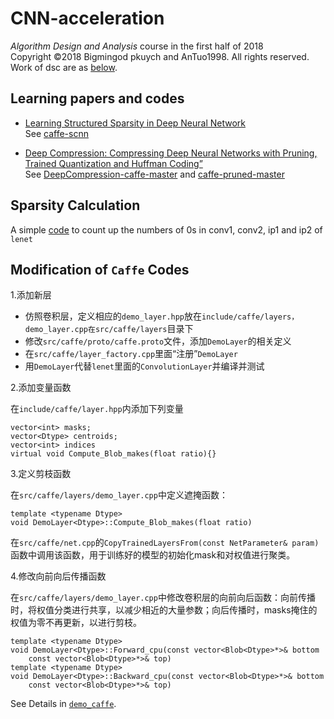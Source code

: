 # CNN-acceleration
*Algorithm Design and Analysis* course in the first half of 2018    
Copyright ©2018 Bigmingod pkuych and AnTuo1998. All rights reserved.   
Work of dsc are as [below](https://github.com/bigmingod/CNN-acceleration/tree/dsc).

## Learning papers and codes

- [Learning Structured Sparsity in Deep Neural Network](https://arxiv.org/abs/1608.03665)    
See [caffe-scnn](https://github.com/bigmingod/CNN-acceleration/tree/dsc/caffe-scnn)

- [Deep Compression: Compressing Deep Neural Networks with Pruning, Trained Quantization and Huffman Coding”](https://arxiv.org/abs/1510.00149)   
See [DeepCompression-caffe-master](https://github.com/bigmingod/CNN-acceleration/tree/dsc/DeepCompression-caffe-master)
and [caffe-pruned-master](https://github.com/bigmingod/CNN-acceleration/tree/dsc/caffe-pruned-master)

## Sparsity Calculation
A simple [code](https://github.com/bigmingod/CNN-acceleration/tree/dsc/calculate) to count up the numbers of 0s in conv1, conv2, ip1 and ip2 of ```lenet```

## Modification of ```Caffe``` Codes
1.添加新层

- 仿照卷积层，定义相应的```demo_layer.hpp```放在```include/caffe/layers，demo_layer.cpp在src/caffe/layers```目录下
- 修改```src/caffe/proto/caffe.proto```文件，添加```DemoLayer```的相关定义
- 在```src/caffe/layer_factory.cpp```里面“注册”```DemoLayer```
- 用```DemoLayer```代替```lenet```里面的```ConvolutionLayer```并编译并测试

2.添加变量函数

在```include/caffe/layer.hpp```内添加下列变量
```
vector<int> masks;
vector<Dtype> centroids;
vector<int> indices
virtual void Compute_Blob_makes(float ratio){}
```
3.定义剪枝函数

在```src/caffe/layers/demo_layer.cpp```中定义遮掩函数：
```
template <typename Dtype>
void DemoLayer<Dtype>::Compute_Blob_makes(float ratio)
```
在```src/caffe/net.cpp```的```CopyTrainedLayersFrom(const NetParameter& param)```函数中调用该函数，用于训练好的模型的初始化mask和对权值进行聚类。

4.修改向前向后传播函数

在```src/caffe/layers/demo_layer.cpp```中修改卷积层的向前向后函数：向前传播时，将权值分类进行共享，以减少相近的大量参数；向后传播时，masks掩住的权值为零不再更新，以进行剪枝。
```
template <typename Dtype>
void DemoLayer<Dtype>::Forward_cpu(const vector<Blob<Dtype>*>& bottom
	const vector<Blob<Dtype>*>& top)
template <typename Dtype>
void DemoLayer<Dtype>::Backward_cpu(const vector<Blob<Dtype>*>& bottom
	const vector<Blob<Dtype>*>& top)	
```
See Details in [```demo_caffe```](https://github.com/bigmingod/CNN-acceleration/tree/dsc/demo_caffe).
